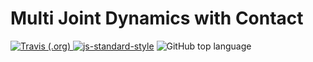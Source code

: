 # Multi Joint Dynamics with Contact
<a href="https://travis-ci.org/abhinavkavuri/MuJoCo-locomotion-benchmark-using-ARS"><img alt="Travis (.org)" src="https://img.shields.io/travis/abhinavkavuri/MuJoCo-locomotion-benchmark-using-ARS.svg?color=blue&logo=github&logoColor=yellow"> </a> [![js-standard-style](https://img.shields.io/badge/code%20style-standard-brightgreen.svg)](https://pybullet.org/wordpress/) <img alt="GitHub top language" src="https://img.shields.io/github/languages/top/abhinavkavuri/MuJoCo-locomotion-benchmark-using-ARS.svg">






